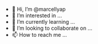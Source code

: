 - 👋 Hi, I’m @marcellyap
- 👀 I’m interested in ...
- 🌱 I’m currently learning ...
- 💞️ I’m looking to collaborate on ...
- 📫 How to reach me ...

<!---
marcellyap/marcellyap is a ✨ special ✨ repository because its `README.md` (this file) appears on your GitHub profile.
You can click the Preview link to take a look at your changes.
--->
